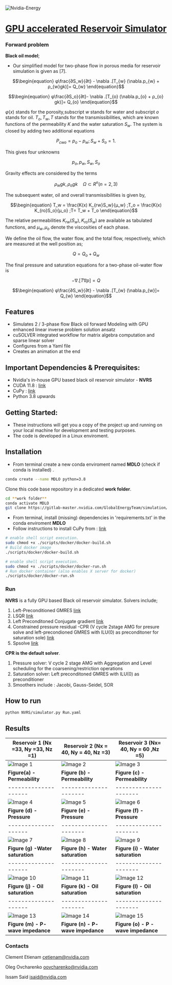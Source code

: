 ![Nvidia-Energy](../pino_modeling/3D/Forward_problem_results/FNO/TRUE/Evolution_water_3D.gif)

# [GPU accelerated Reservoir Simulator](https://gitlab-master.nvidia.com/GlobalEnergyTeam/simulation/gpu_black_oil_reservoir_simulation)


### Forward problem
**Black oil model**;

 - Our simplified model for two-phase flow in porous media for reservoir simulation is given as [7].
```math
\begin{equation}
φ\frac{∂S_w}{∂t} - \nabla .[T_{w} (\nabla.p_{w} + ρ_{w}gk)]= Q_{w} 
\end{equation}
```
```math
\begin{equation}
φ\frac{∂S_o}{∂t}- \nabla .[T_{o} (\nabla.p_{o} + ρ_{o} gk)]= Q_{o}     
\end{equation}
```
$`φ(x)`$ stands for the porosity,subscript $`w`$ stands for water and subscript $`o`$ stands for oil. $`T_{o},T_{w},T`$ stands for the transmissibilities, which are known functions of the permeability $`K`$ and the water saturation $`S_w`$. The system is closed by adding two additional equations

```math
\begin{equation}
P_{cwo} = p_o- p_w  ; S_w+ S_o=1. 
\end{equation}
``` 
This gives four unknowns
```math
\begin{equation}
p_{o}, p_{w}, S_{w}, S_{o}
\end{equation}
``` 
Gravity effects are considered by the terms 
```math
\begin{equation}
ρ_{w}gk,ρ_{o}gk\quad Ω \subset R^{n}(n = 2, 3) 
\end{equation}
``` 
The subsequent water, oil and overall transmissibilities is given by,
```math
\begin{equation} 
T_w = \frac{K(x) K_{rw}S_w}{μ_w}  ;T_o = \frac{K(x) K_{ro}S_o}{μ_o}   ;T= T_w + T_o          
\end{equation}
``` 
The relative permeabilities $`K_{rw} (S_w ),K_{ro} (S_w )`$ are available as tabulated functions, and $`μ_w,μ_o`$ denote the viscosities of each phase. 

We define the oil flow, the water flow, and the total flow, respectively, which are measured at the well position as; 
```math
\begin{equation} 
Q = Q_{o}  + Q_{w }
\end{equation}
``` 

The final pressure and saturation equations for a two-phase oil-water flow is
```math
\begin{equation} 
- ∇ .[T∇p]=Q   
\end{equation}
```  
```math
\begin{equation}                                               
φ\frac{∂S_w}{∂t} - \nabla .[T_{w} (\nabla.p_{w}]= Q_{w} 
\end{equation}
```  


## Features
* Simulates 2 / 3-phase flow Black oil forward Modeling with GPU enhanced linear inverse problem solution ansatz
* cuSOLVER integrated workflow for matrix algebra computation and sparse linear solver
* Configures from a Yaml file
* Creates an animation at the end

## Important Dependencies & Prerequisites:
- Nvidia's in-house GPU based black oil reservoir simulator - **NVRS**
- CUDA 11.8 : [link](https://developer.nvidia.com/cuda-11-8-0-download-archive)
- CuPy : [link](https://github.com/cupy/cupy.git)
- Python 3.8 upwards

## Getting Started:
- These instructions will get you a copy of the project up and running on your local machine for development and testing purposes. 
- The code is developed in a Linux enviroment.

## Installation

- From terminal create a new conda enviroment named **MDLO** (check if conda is installed) .
```bash
conda create --name MDLO python=3.8
```

Clone this code base repository in a dedicated **work folder**.
```bash
cd **work folder**
conda activate MDLO
git clone https://gitlab-master.nvidia.com/GlobalEnergyTeam/simulation/gpu_black_oil_reservoir_simulation.git

```
- From terminal, install (missing) dependencies in 'requirements.txt' in the conda enviroment **MDLO**
- Follow instructions to install CuPy from : [link](https://github.com/cupy/cupy.git)

```bash
# enable shell script execution.
sudo chmod +x ./scripts/docker/docker-build.sh
# Build docker image
./scripts/docker/docker-build.sh

# enable shell script execution.
sudo chmod +x ./scripts/docker/docker-run.sh
# Run docker container (also enables X server for docker)
./scripts/docker/docker-run.sh
```

### Run
**NVRS** is a fully GPU based Black oil reservoir simulator.
Solvers include;
1) Left-Preconditioned GMRES [link](https://docs.cupy.dev/en/stable/reference/generated/cupyx.scipy.sparse.linalg.gmres.html)
2) LSQR [link](https://docs.cupy.dev/en/stable/reference/generated/cupyx.scipy.sparse.linalg.lsqr.html)
3) Left Preconditoned Conjugate gradient [link](https://docs.cupy.dev/en/stable/reference/generated/cupyx.scipy.sparse.linalg.cg.html)
4) Constrained pressure residual -CPR  (V cycle 2stage AMG for presure solve and left-precondioned GMRES with ILU(0) as preconditoner for saturation sole) [link](https://doi.org/10.2118/96809-MS)
6) Spsolve [link](https://docs.cupy.dev/en/stable/reference/generated/cupyx.scipy.sparse.linalg.spsolve.html)


**CPR is the default solver**.
1) Pressure solver: V cycle 2 stage AMG with Aggregation and Level scheduling for the coarsening/restriction operations
2) Saturation solver:  Left preconditoned GMRES with ILU(0) as preconditioner
3) Smoothers include : Jacobi, Gauss-Seidel, SOR

## How to run

```
python NVRS/simulator.py Run.yaml
```
## Results
| Reservoir 1 (Nx =33, Ny =33, Nz =1) | Reservoir 2 (Nx = 40, Ny = 40, Nz =3)| Reservoir 3  (Nx= 40, Ny = 60 ,Nz =5)|
| --------------------|---------------------|---------------------|
| ![Image 1][img1]     | ![Image 2][img2]     | ![Image 3][img3]     |
| **Figure(a) -Permeability**| **Figure (b) - Permeability**| **Figure (c) - Permeability**|
| --------------------|---------------------|---------------------|
| ![Image 4][img4]     | ![Image 5][img5]     | ![Image 6][img6]     |
| **Figure (d) -Pressure**| **Figure (e) -Pressure**| **Figure (f) - Pressure** |
| --------------------|---------------------|---------------------|
| ![Image 7][img7]     | ![Image 8][img8]     | ![Image 9][img9]     |
| **Figure (g) -Water saturation**| **Figure (h) - Water saturation** | **Figure (i) - Water saturation** |
| --------------------|---------------------|---------------------|
| ![Image 10][img10]  | ![Image 11][img11]   | ![Image 12][img12]   |
| **Figure (j) - Oil saturation** | **Figure (k) - Oil saturation** | **Figure (l) - Oil saturation**|
| --------------------|---------------------|---------------------|
| ![Image 13][img13]  | ![Image 14][img14]   | ![Image 15][img15]   |
| **Figure (m) - P- wave impedance** | **Figure (n) - P- wave impedance** | **Figure (o) - P - wave impedance**|




[img1]: Black_oil_simulator/RESULTS/33331/Permeability.png "Permeability Field ( 33 by 33 by 1)"
[img2]: GPU_reservoir_simulator/RESULTS/40403/Permeability.png "Permeability Field ( 40 by 40 by 3)"
[img3]: GPU_reservoir_simulator/RESULTS/40605/Permeability.png "Permeability Field ( 40 by 60 by 5)"
[img4]: GPU_reservoir_simulator/RESULTS/33331/Evolution_pressure_3D.gif "Pressure Field (33 by 33 by 1)"
[img5]: GPU_reservoir_simulator/RESULTS/40403/Evolution_pressure_3D.gif "Pressure Field (40 by 40 by 3)"
[img6]: GPU_reservoir_simulator/RESULTS/40605/Evolution_pressure_3D.gif "Pressure Field (40 by 60 by 5)"
[img7]: GPU_reservoir_simulator/RESULTS/33331/Evolution_water_3D.gif "Water Field (33 by 33 by 1)"
[img8]: GPU_reservoir_simulator/RESULTS/40403/Evolution_water_3D.gif "Water Field (40 by 40 by 3)"
[img9]: GPU_reservoir_simulator/RESULTS/40605/Evolution_water_3D.gif "Water Field (40 by 60 by 5)"
[img10]: GPU_reservoir_simulator/RESULTS/33331/Evolution_oil_3D.gif "Oil Field (33 by 33 by 1)"
[img11]: GPU_reservoir_simulator/RESULTS/40403/Evolution_oil_3D.gif "Oil Field (40 by 40 by 3)"
[img12]: GPU_reservoir_simulator/RESULTS/40605/Evolution_oil_3D.gif "Oil Field (40 by 60 by 5)"
[img13]: GPU_reservoir_simulator/RESULTS/33331/Evolution2_impededance.gif "Impedance Field (33 by 33 by 1)"
[img14]: GPU_reservoir_simulator/RESULTS/40403/Evolution2_impededance.gif "Impedance Field (40 by 40 by 3)"
[img15]: GPU_reservoir_simulator/RESULTS/40605/Evolution2_impededance.gif "Impedance Field (40 by 60 by 5)"



### Contacts

Clement Etienam cetienam@nvidia.com

Oleg Ovcharenko oovcharenko@nvidia.com

Issam Said isaid@nvidia.com

